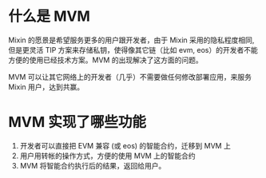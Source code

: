 # 什么是 MVM 

Mixin 的愿景是希望服务更多的用户跟开发者，由于 Mixin 采用的隐私程度相同, 但是更灵活 TIP 方案来存储私钥，使得像其它链（比如 evm, eos）的开发者不能方便的使用已经技术方案。MVM 的出现解决了这方面的问题。

MVM 可以让其它网络上的开发者（几乎）不需要做任何修改部署应用，来服务 Mixin 用户，达到共赢。

# MVM 实现了哪些功能

1. 开发者可以直接把 EVM 兼容 (或 eos) 的智能合约，迁移到 MVM 上
2. 用户用转帐的操作方式，方便的使用 MVM 上的智能合约 
3. MVM 将智能合约执行后的结果，返回给用户。
